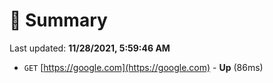 # 📖 Summary
Last updated: **11/28/2021, 5:59:46 AM**

- `GET` [https://google.com](https://google.com) - **Up** (86ms)
